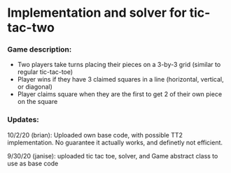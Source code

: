 # Implementation and solver for tic-tac-two

### Game description:
- Two players take turns placing their pieces on a 3-by-3 grid (similar to regular tic-tac-toe)
- Player wins if they have 3 claimed squares in a line (horizontal, vertical, or diagonal)
- Player claims square when they are the first to get 2 of their own piece on the square

### Updates:
10/2/20 (brian): Uploaded own base code, with possible TT2 implementation. No guarantee it actually works, and definetly not efficient.

9/30/20 (janise): uploaded tic tac toe, solver, and Game abstract class to use as base code
